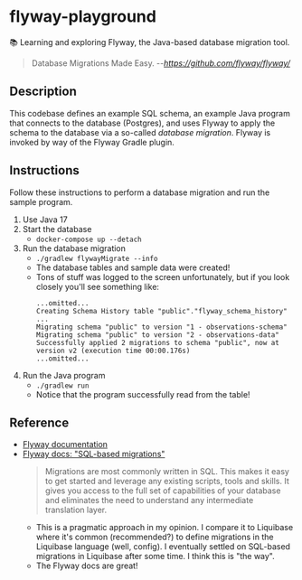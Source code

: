 # flyway-playground

📚 Learning and exploring Flyway, the Java-based database migration tool.

> Database Migrations Made Easy.
> --<cite>https://github.com/flyway/flyway/</cite>

## Description

This codebase defines an example SQL schema, an example Java program that connects to the database (Postgres), and uses
Flyway to apply the schema to the database via a so-called *database  migration*. Flyway is invoked by way of the Flyway
Gradle plugin.    

## Instructions

Follow these instructions to perform a database migration and run the sample program.

1. Use Java 17
2. Start the database
   * `docker-compose up --detach`
3. Run the database migration
   * `./gradlew flywayMigrate --info`
   * The database tables and sample data were created!
   * Tons of stuff was logged to the screen unfortunately, but if you look closely you'll see something like:
     ```text
     ...omitted...
     Creating Schema History table "public"."flyway_schema_history" ...
     Migrating schema "public" to version "1 - observations-schema"
     Migrating schema "public" to version "2 - observations-data"
     Successfully applied 2 migrations to schema "public", now at version v2 (execution time 00:00.176s)
     ...omitted...
     ```
4. Run the Java program
   * `./gradlew run`
   * Notice that the program successfully read from the table! 

## Reference

* [Flyway documentation](https://flywaydb.org/documentation/)
* [Flyway docs: "SQL-based migrations"](https://flywaydb.org/documentation/concepts/migrations#sql-based-migrations)
  > Migrations are most commonly written in SQL. This makes it easy to get started and leverage any existing scripts,
  > tools and skills. It gives you access to the full set of capabilities of your database and eliminates the need to
  > understand any intermediate translation layer.
  * This is a pragmatic approach in my opinion. I compare it to Liquibase where it's common (recommended?) to define
    migrations in the Liquibase language (well, config). I eventually settled on SQL-based migrations in Liquibase after
    some time. I think this is "the way".
  * The Flyway docs are great!
